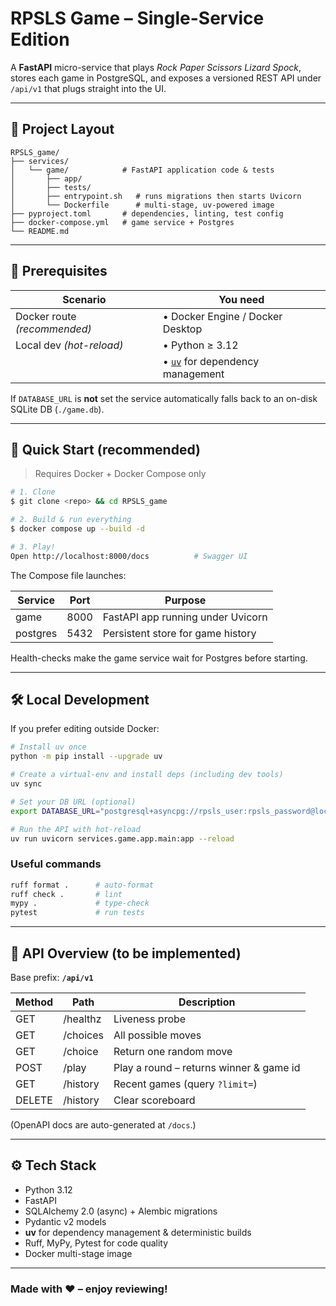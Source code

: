 # RPSLS Game – Single-Service Edition

A **FastAPI** micro-service that plays *Rock Paper Scissors Lizard Spock*, stores each game in PostgreSQL, and exposes a versioned REST API under `/api/v1` that plugs straight into the UI.

---

## 📂 Project Layout

```
RPSLS_game/
├── services/
│   └── game/            # FastAPI application code & tests
│       ├── app/
│       ├── tests/
│       ├── entrypoint.sh   # runs migrations then starts Uvicorn
│       └── Dockerfile      # multi-stage, uv-powered image
├── pyproject.toml       # dependencies, linting, test config
├── docker-compose.yml   # game service + Postgres
└── README.md
```

---

## 🔑 Prerequisites

| Scenario | You need |
|----------|----------|
| Docker route *(recommended)* | • Docker Engine / Docker Desktop  
| Local dev *(hot-reload)* | • Python ≥ 3.12  
|                              | • [`uv`](https://github.com/astral-sh/uv) for dependency management |

If `DATABASE_URL` is **not** set the service automatically falls back to an on-disk SQLite DB (`./game.db`).

---

## 🚀 Quick Start (recommended)

> Requires Docker + Docker Compose only

```bash
# 1. Clone
$ git clone <repo> && cd RPSLS_game

# 2. Build & run everything
$ docker compose up --build -d

# 3. Play!
Open http://localhost:8000/docs          # Swagger UI
```

The Compose file launches:

| Service | Port | Purpose |
|---------|------|---------|
| game    | 8000 | FastAPI app running under Uvicorn |
| postgres| 5432 | Persistent store for game history |

Health-checks make the game service wait for Postgres before starting.

---

## 🛠️ Local Development

If you prefer editing outside Docker:

```bash
# Install uv once
python -m pip install --upgrade uv

# Create a virtual-env and install deps (including dev tools)
uv sync

# Set your DB URL (optional)
export DATABASE_URL="postgresql+asyncpg://rpsls_user:rpsls_password@localhost:5432/rpsls_db"

# Run the API with hot-reload
uv run uvicorn services.game.app.main:app --reload
```

### Useful commands
```bash
ruff format .      # auto-format
ruff check .       # lint
mypy .             # type-check
pytest             # run tests
```

---


## 📑 API Overview (to be implemented)

Base prefix: **`/api/v1`**

| Method | Path             | Description |
|--------|------------------|-------------|
| GET    | /healthz         | Liveness probe |
| GET    | /choices         | All possible moves |
| GET    | /choice          | Return one random move |
| POST   | /play            | Play a round – returns winner & game id |
| GET    | /history         | Recent games (query `?limit=`) |
| DELETE | /history         | Clear scoreboard |

(OpenAPI docs are auto-generated at `/docs`.)

---

## ⚙️ Tech Stack

* Python 3.12
* FastAPI  
* SQLAlchemy 2.0 (async) + Alembic migrations  
* Pydantic v2 models
* **uv** for dependency management & deterministic builds
* Ruff, MyPy, Pytest for code quality
* Docker multi-stage image

---

### Made with ❤️ – enjoy reviewing!


